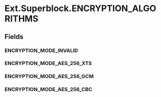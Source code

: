 ﻿


# Ext.Superblock.ENCRYPTION_ALGORITHMS

## Fields

### ENCRYPTION_MODE_INVALID

### ENCRYPTION_MODE_AES_256_XTS

### ENCRYPTION_MODE_AES_256_GCM

### ENCRYPTION_MODE_AES_256_CBC
